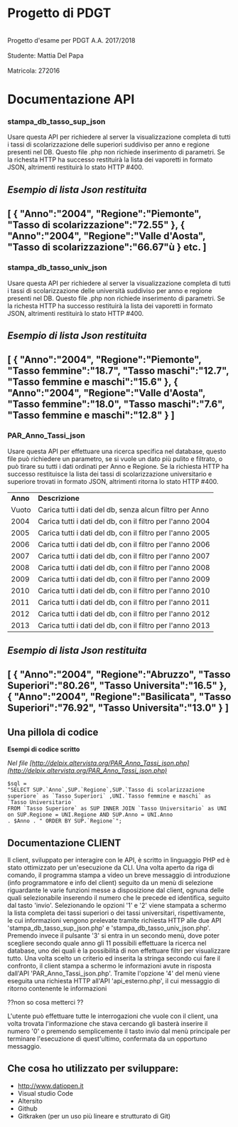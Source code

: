 # Progetto di PDGT
<br />Progetto d'esame per PDGT A.A. 2017/2018<br />
<br />Studente:   Mattia Del Papa<br />
<br />Matricola:  272016<br />

# Documentazione API

### stampa_db_tasso_sup_json 
Usare questa API per richiedere al server la visualizzazione completa di tutti i tassi di scolarizzazione delle superiori suddiviso per anno e regione presenti nel DB.
Questo file .php non richiede inserimento di parametri. Se la richesta HTTP ha successo restituirà la lista dei vaporetti in formato JSON, altrimenti restituirà lo stato HTTP #400.

*Esempio di lista Json restituita*
---
[
    {
        "Anno":"2004",
        "Regione":"Piemonte",
        "Tasso di scolarizzazione":"72.55"
    },
    {
        "Anno":"2004",
        "Regione":"Valle d'Aosta",
        "Tasso di scolarizzazione":"66.67"ù
    }
    etc.
]
---

### stampa_db_tasso_univ_json
Usare questa API per richiedere al server la visualizzazione completa di tutti i tassi di scolarizzazione delle università suddiviso per anno e regione presenti nel DB.
Questo file .php non richiede inserimento di parametri. Se la richesta HTTP ha successo restituirà la lista dei vaporetti in formato JSON, altrimenti restituirà lo stato HTTP #400.

*Esempio di lista Json restituita*
---
[
    {
        "Anno":"2004",
        "Regione":"Piemonte",
        "Tasso femmine":"18.7",
        "Tasso maschi":"12.7",
        "Tasso femmine e maschi":"15.6"
    },
    {
        "Anno":"2004",
        "Regione":"Valle d'Aosta",
        "Tasso femmine":"18.0",
        "Tasso maschi":"7.6",
        "Tasso femmine e maschi":"12.8"
    }
]
---

### PAR_Anno_Tassi_json
Usare questa API per effettuare una ricerca specifica nel database, questo file può richiedere un parametro, se si vuole un dato più pulito e filtrato, o può tirare su tutti i dati ordinati per Anno e Regione. Se la richiesta HTTP ha successo restituisce la lista dei tassi di scolarizzazione universitario e superiore trovati in formato JSON, altrimenti ritorna lo stato HTTP #400.

<table>
  <tr>
    <td><b>Anno</b></td>
    <td><b>Descrizione</b></td>
  </tr>
  <tr>
    <td>Vuoto</td>
    <td>Carica tutti i dati del db, senza alcun filtro per Anno</td>
  </tr>
  <tr>
    <td>2004</td>
    <td>Carica tutti i dati del db, con il filtro per l'anno 2004</td>
  </tr>
  <tr>
    <td>2005</td>
    <td>Carica tutti i dati del db, con il filtro per l'anno 2005</td>
  </tr>
  <tr>
    <td>2006</td>
    <td>Carica tutti i dati del db, con il filtro per l'anno 2006</td>
  </tr>
  <tr>
    <td>2007</td>
    <td>Carica tutti i dati del db, con il filtro per l'anno 2007</td>
  </tr>
  <tr>
    <td>2008</td>
    <td>Carica tutti i dati del db, con il filtro per l'anno 2008</td>
  </tr>
  <tr>
    <td>2009</td>
    <td>Carica tutti i dati del db, con il filtro per l'anno 2009</td>
  </tr>
  <tr>
    <td>2010</td>
    <td>Carica tutti i dati del db, con il filtro per l'anno 2010</td>
  </tr>
  <tr>
    <td>2011</td>
    <td>Carica tutti i dati del db, con il filtro per l'anno 2011</td>
  </tr>
  <tr>
    <td>2012</td>
    <td>Carica tutti i dati del db, con il filtro per l'anno 2012</td>
  </tr>
  <tr>
    <td>2013</td>
    <td>Carica tutti i dati del db, con il filtro per l'anno 2013</td>
  </tr>
</table>


*Esempio di lista Json restituita*
---
[
    {
        "Anno":"2004",
        "Regione":"Abruzzo",
        "Tasso Superiori":"80.26",
        "Tasso Universita":"16.5"
    },
    {
        "Anno":"2004",
        "Regione":"Basilicata",
        "Tasso Superiori":"76.92",
        "Tasso Universita":"13.0"
    }
]
---

## Una pillola di codice

**Esempi di codice scritto**

*Nel file [http://delpix.altervista.org/PAR_Anno_Tassi_json.php](http://delpix.altervista.org/PAR_Anno_Tassi_json.php)*
```
$sql = 
"SELECT SUP.`Anno`,SUP.`Regione`,SUP.`Tasso di scolarizzazione superiore` as `Tasso Superiori` ,UNI.`Tasso femmine e maschi` as `Tasso Universitario` 
FROM `Tasso Superiore` as SUP INNER JOIN `Tasso Universitario` as UNI on SUP.Regione = UNI.Regione AND SUP.Anno = UNI.Anno 
. $Anno . " ORDER BY SUP.`Regione`";
```

## Documentazione CLIENT

Il client, sviluppato per interagire con le API, è scritto in linguaggio PHP ed è stato ottimizzato per un'esecuzione da CLI. 
Una volta aperto da riga di comando, il programma stampa a video un breve messaggio di introduzione (info programmatore e info del client) seguito da un menù di selezione riguardante le varie funzioni messe a disposizione dal client, ognuna delle quali selezionabile inserendo il numero che le precede ed identifica, seguito dal tasto 'invio'. Selezionando le opzioni '1' e '2' viene stampata a schermo la lista completa dei tassi superiori o dei tassi universitari, rispettivamente, le cui informazioni vengono prelevate tramite richiesta HTTP alle due API 'stampa_db_tasso_sup_json.php' e 'stampa_db_tasso_univ_json.php'. Premendo invece il pulsante '3' si entra in un secondo menù, dove poter scegliere secondo quale anno gli 11 possibili effettuare la ricerca nel database, uno dei quali è la possibilità di non effettuare filtri per visualizzare tutto. Una volta scelto un criterio ed inserita la stringa secondo cui fare il confronto, il client stampa a schermo le informazioni avute in risposta dall'API 'PAR_Anno_Tassi_json.php'. Tramite l'opzione '4' del menù viene eseguita una richiesta HTTP all'API 'api_esterno.php', il cui messaggio di ritorno contenente le informazioni 

??non so cosa metterci ??

L'utente può effettuare tutte le interrogazioni che vuole con il client, una volta trovata l'informazione che stava cercando gli basterà inserire 
il numero '0' o premendo semplicemente il tasto invio dal menù principale per terminare l'esecuzione di quest'ultimo, confermata da un opportuno messaggio.


## Che cosa ho utilizzato per sviluppare:
- http://www.datiopen.it 
- Visual studio Code
- Altersito
- Github
- Gitkraken (per un uso più lineare e strutturato di Git)
